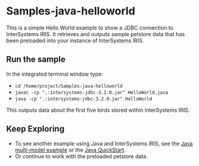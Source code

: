 # Samples-java-helloworld
This is a simple Hello World example to show a JDBC connection to InterSystems IRIS. It retrieves and outputs sample petstore data that has been preloaded into your instance of InterSystems IRIS.

## Run the sample
In the integrated terminal window type:  
* `cd /home/project/Samples-java-helloworld`  
* `javac -cp ".:intersystems-jdbc-3.2.0.jar" HelloWorld.java`  
* `java -cp ".:intersystems-jdbc-3.2.0.jar" HelloWorld`

This outputs data about the first five birds stored within InterSystems IRIS.

## Keep Exploring
* To see another example using Java and InterSystems IRIS, see the [Java multi-model example](home/project/quickstarts-multimodel-java/README.md) or the [Java QuickStart](https://gettingstarted.intersystems.com/language-quickstarts/java-quickstart/).
* Or continue to work with the preloaded petstore data.

